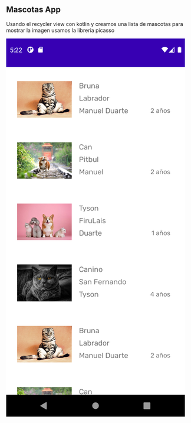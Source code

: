## Mascotas App

<p>Usando el recycler view con kotlin y creamos una lista de mascotas para mostrar la imagen usamos la libreria picasso <br/></p>

![](docs/Screenshot.png)
